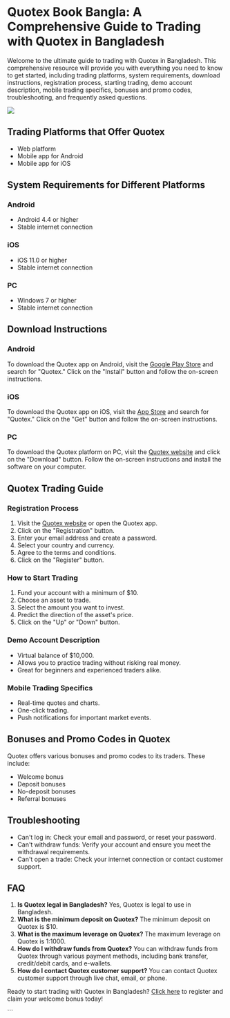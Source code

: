 # Quotex Book Bangla: A Comprehensive Guide to Trading with Quotex in Bangladesh

Welcome to the ultimate guide to trading with Quotex in Bangladesh. This
comprehensive resource will provide you with everything you need to know
to get started, including trading platforms, system requirements,
download instructions, registration process, starting trading, demo
account description, mobile trading specifics, bonuses and promo codes,
troubleshooting, and frequently asked questions.

[![](https://static.quotex.io/files/4_en/300_250.jpg)](https://traff.sbs/brokerqxlid)

## Trading Platforms that Offer Quotex

-   Web platform
-   Mobile app for Android
-   Mobile app for iOS

## System Requirements for Different Platforms

### Android

-   Android 4.4 or higher
-   Stable internet connection

### iOS

-   iOS 11.0 or higher
-   Stable internet connection

### PC

-   Windows 7 or higher
-   Stable internet connection

## Download Instructions

### Android

To download the Quotex app on Android, visit the [Google Play
Store](\%22https://traff.sbs/brokerqxsignup\%22) and search for
"Quotex." Click on the "Install" button and follow the
on-screen instructions.

### iOS

To download the Quotex app on iOS, visit the [App
Store](\%22https://traff.sbs/brokerqxsignup\%22) and search for
"Quotex." Click on the "Get" button and follow the on-screen
instructions.

### PC

To download the Quotex platform on PC, visit the [Quotex
website](\%22https://traff.sbs/brokerqxsignup\%22) and click on the
"Download" button. Follow the on-screen instructions and install
the software on your computer.

## Quotex Trading Guide

### Registration Process

1.  Visit the [Quotex website](\%22https://traff.sbs/brokerqxsignup\%22)
    or open the Quotex app.
2.  Click on the "Registration" button.
3.  Enter your email address and create a password.
4.  Select your country and currency.
5.  Agree to the terms and conditions.
6.  Click on the "Register" button.

### How to Start Trading

1.  Fund your account with a minimum of \$10.
2.  Choose an asset to trade.
3.  Select the amount you want to invest.
4.  Predict the direction of the asset\'s price.
5.  Click on the "Up" or "Down" button.

### Demo Account Description

-   Virtual balance of \$10,000.
-   Allows you to practice trading without risking real money.
-   Great for beginners and experienced traders alike.

### Mobile Trading Specifics

-   Real-time quotes and charts.
-   One-click trading.
-   Push notifications for important market events.

## Bonuses and Promo Codes in Quotex

Quotex offers various bonuses and promo codes to its traders. These
include:

-   Welcome bonus
-   Deposit bonuses
-   No-deposit bonuses
-   Referral bonuses

## Troubleshooting

-   Can\'t log in: Check your email and password, or reset your
    password.
-   Can\'t withdraw funds: Verify your account and ensure you meet the
    withdrawal requirements.
-   Can\'t open a trade: Check your internet connection or contact
    customer support.

## FAQ

1.  **Is Quotex legal in Bangladesh?** Yes, Quotex is legal to use in
    Bangladesh.
2.  **What is the minimum deposit on Quotex?** The minimum deposit on
    Quotex is \$10.
3.  **What is the maximum leverage on Quotex?** The maximum leverage on
    Quotex is 1:1000.
4.  **How do I withdraw funds from Quotex?** You can withdraw funds from
    Quotex through various payment methods, including bank transfer,
    credit/debit cards, and e-wallets.
5.  **How do I contact Quotex customer support?** You can contact Quotex
    customer support through live chat, email, or phone.

Ready to start trading with Quotex in Bangladesh? [Click
here](\%22https://traff.sbs/brokerqxsignup\%22) to register and claim
your welcome bonus today!

\`\`\`

